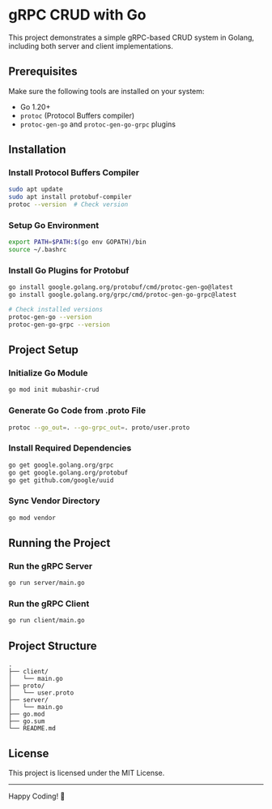 # gRPC CRUD with Go

This project demonstrates a simple gRPC-based CRUD system in Golang, including both server and client implementations.

## Prerequisites

Make sure the following tools are installed on your system:

- Go 1.20+
- `protoc` (Protocol Buffers compiler)
- `protoc-gen-go` and `protoc-gen-go-grpc` plugins

## Installation

### Install Protocol Buffers Compiler

```bash
sudo apt update
sudo apt install protobuf-compiler
protoc --version  # Check version
```

### Setup Go Environment

```bash
export PATH=$PATH:$(go env GOPATH)/bin
source ~/.bashrc
```

### Install Go Plugins for Protobuf

```bash
go install google.golang.org/protobuf/cmd/protoc-gen-go@latest
go install google.golang.org/grpc/cmd/protoc-gen-go-grpc@latest

# Check installed versions
protoc-gen-go --version
protoc-gen-go-grpc --version
```

## Project Setup

### Initialize Go Module

```bash
go mod init mubashir-crud
```

### Generate Go Code from .proto File

```bash
protoc --go_out=. --go-grpc_out=. proto/user.proto
```

### Install Required Dependencies

```bash
go get google.golang.org/grpc
go get google.golang.org/protobuf
go get github.com/google/uuid
```

### Sync Vendor Directory

```bash
go mod vendor
```

## Running the Project

### Run the gRPC Server

```bash
go run server/main.go
```

### Run the gRPC Client

```bash
go run client/main.go
```

## Project Structure

```
.
├── client/
│   └── main.go
├── proto/
│   └── user.proto
├── server/
│   └── main.go
├── go.mod
├── go.sum
└── README.md
```

## License

This project is licensed under the MIT License.

---

Happy Coding! 🚀